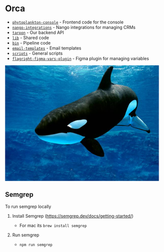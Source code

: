 # Orca

- [`phytoplankton-console`](https://github.com/flagright/orca/tree/main/phytoplankton-console) - Frontend code for the console
- [`nango-integrations`](https://github.com/flagright/orca/tree/main/nango-integrations) - Nango integrations for managing CRMs
- [`tarpon`](https://github.com/flagright/orca/tree/main/tarpon) - Our backend API
- [`lib`](https://github.com/flagright/orca/tree/main/lib) - Shared code
- [`bin`](https://github.com/flagright/orca/tree/main/bin) - Pipeline code
- [`email-templates`](https://github.com/flagright/orca/tree/main/email-templates) - Email templates
- [`scripts`](https://github.com/flagright/orca/tree/main/scripts) - General scripts
- [`flagright-figma-vars-plugin`](https://github.com/flagright/orca/tree/main/flagright-figma-vars-plugin) - Figma plugin for managing variables

![orca](/resources/orca.jpeg)

## Semgrep

To run semgrep locally

1. Install Semgrep (https://semgrep.dev/docs/getting-started/)

   - For mac its `brew install semgrep`

2. Run semgrep
   - `npm run semgrep`
